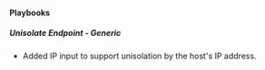 
#### Playbooks

##### Unisolate Endpoint - Generic

- Added IP input to support unisolation by the host's IP address.